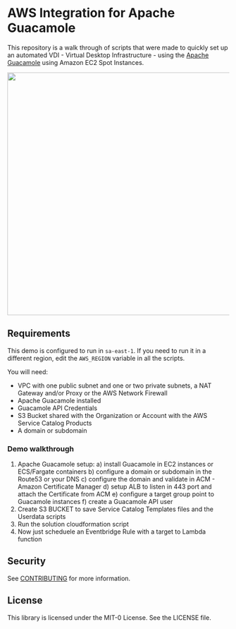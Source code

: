# AWS Integration for Apache Guacamole

This repository is a walk through of scripts that were made to quickly set up an automated VDI - Virtual Desktop Infrastructure - using the [Apache Guacamole](https://guacamole.apache.org/) using Amazon EC2 Spot Instances.

<p align="center">
<img src="/images/EAD-FireTV-blogpost" width="550">
</p>

## Requirements

This demo is configured to run in `sa-east-1`. If you need to run it in a different region, edit the `AWS_REGION` variable in all the scripts.

You will need:

- VPC with one public subnet and one or two private subnets, a NAT Gateway and/or Proxy or the AWS Network Firewall
- Apache Guacamole installed
- Guacamole API Credentials
- S3 Bucket shared with the Organization or Account with the AWS Service Catalog Products
- A domain or subdomain

### Demo walkthrough

1. Apache Guacamole setup:
  a) install Guacamole in EC2 instances or ECS/Fargate containers
  b) configure a domain or subdomain in the Route53 or your DNS 
  c) configure the domain and validate in ACM - Amazon Certificate Manager
  d) setup ALB to listen in 443 port and attach the Certificate from ACM
  e) configure a target group point to Guacamole instances
  f) create a Guacamole API user 
2. Create S3 BUCKET to save Service Catalog Templates files and the Userdata scripts
3. Run the solution cloudformation script
4. Now just scheduele an Eventbridge Rule with a target to Lambda function


## Security

See [CONTRIBUTING](CONTRIBUTING.md#security-issue-notifications) for more information.

## License

This library is licensed under the MIT-0 License. See the LICENSE file.
